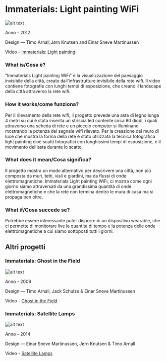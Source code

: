 # Immaterials: Light painting WiFi #

![alt text](http://i.imgur.com/WBk8VGZ.jpg)

Anno - 2012

Design — Timo Arnall,Jørn Knutsen and Einar Sneve Martinussen

Video - [Immaterials: Light painting](https://vimeo.com/20412632)

### What is/Cosa è? ###
“Immaterials Light painting WiFi” è la visualizzazione del paesaggio invisibile della città, creato dall’infrastrutture 
invisibile della rete wifi.
Il video contiene fotografie con lunghi tempi di esposizione, che creano il landscape della città attraverso la rete wifi.

### How it works/come funziona? ###
Per il rilevamento della rete wifi, il progetto prevede una asta di legno lunga 4 metri su cui è stata inserita un striscia led 
contente circa 80 diodi, i quali attraverso una scheda di rete e un piccolo computer si illuminano mostrando la potenza del segnale wifi rilevato.
Per la creazione del muro di luce che mostra la forma della rete è stato utilizzata la tecnica fotografica light painting 
cioè scatti fotografici con lunghissimi tempi di esposizione, e il movimento dell’asta durante lo scatto.

### What does it mean/Cosa significa? ###
Il progetto mostra un modo alternativo per descrivere una città, non più composta da muri, tetti, viali e giardini, ma da  flussi di onde elettromagnetiche.
Immaterials Light painting WiFi, ci mostra come ogni giorno siamo attraversati da una grandissima quantità di onde elettromagnetiche e che la rete non termina dentro le mura di casa ma si propaga ben oltre.

### What if/Cosa succede se? ###
Potrebbe essere interessante poter disporre di un dispositivo wearable, che ci permette di monitorare live 
la quantità di tempo e la potenza delle onde elettromagnetiche a cui siamo sottoposti tutti i giorni.

## Altri progetti ##

### Immaterials: Ghost in the Field ###

![alt text](http://i.imgur.com/eDqQD1C.jpg)

Anno - 2009 

Design — Timo Arnall, Jack Schulze & Einar Sneve Martinussen 

Video - [Ghost in the Field](https://vimeo.com/7022707)


### Immaterials: Satellite Lamps ###

![alt text](http://i.imgur.com/Hob3UNR.jpg)

Anno - 2014

Design — Einar Sneve Martinussen, Jørn Knutsen & Timo Arnall

Video - [Satellite Lamps](https://vimeo.com/97054557)



